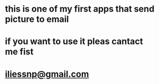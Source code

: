 # this  is one of my first apps that send picture to email 
# if you want to use it pleas cantact me fist
# iliessnp@gmail.com 
